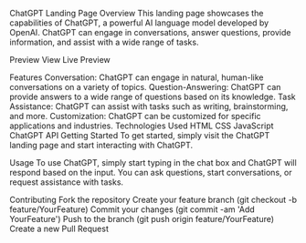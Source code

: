 ChatGPT Landing Page
Overview
This landing page showcases the capabilities of ChatGPT, a powerful AI language model developed by OpenAI. ChatGPT can engage in conversations, answer questions, provide information, and assist with a wide range of tasks.

Preview
View Live Preview

Features
Conversation: ChatGPT can engage in natural, human-like conversations on a variety of topics.
Question-Answering: ChatGPT can provide answers to a wide range of questions based on its knowledge.
Task Assistance: ChatGPT can assist with tasks such as writing, brainstorming, and more.
Customization: ChatGPT can be customized for specific applications and industries.
Technologies Used
HTML
CSS
JavaScript
ChatGPT API
Getting Started
To get started, simply visit the ChatGPT landing page and start interacting with ChatGPT.

Usage
To use ChatGPT, simply start typing in the chat box and ChatGPT will respond based on the input. You can ask questions, start conversations, or request assistance with tasks.

Contributing
Fork the repository
Create your feature branch (git checkout -b feature/YourFeature)
Commit your changes (git commit -am 'Add YourFeature')
Push to the branch (git push origin feature/YourFeature)
Create a new Pull Request
